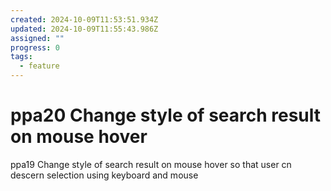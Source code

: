 ```yaml
---
created: 2024-10-09T11:53:51.934Z
updated: 2024-10-09T11:55:43.986Z
assigned: ""
progress: 0
tags:
  - feature
---
```


# ppa20 Change style of search result on mouse hover 

ppa19 Change style of search result on mouse hover 
so that user cn descern selection using keyboard and mouse

